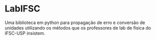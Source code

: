 # LabIFSC
Uma biblioteca em python para propagação de erro e conversão de unidades utilizando os métodos que os professores de lab de física do IFSC-USP insistem.
